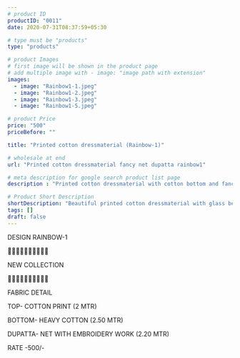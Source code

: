 ```yaml
---
# product ID
productID: "0011"
date: 2020-07-31T08:37:59+05:30

# type must be "products"
type: "products"

# product Images
# first image will be shown in the product page
# add multiple image with - image: "image path with extension"
images:
  - image: "Rainbow1-1.jpeg"
  - image: "Rainbow1-2.jpeg"
  - image: "Rainbow1-3.jpeg"
  - image: "Rainbow1-5.jpeg"

# product Price
price: "500"
priceBefore: ""

title: "Printed cotton dressmaterial (Rainbow-1)"

# wholesale at end 
url: "Printed cotton dressmaterial fancy net dupatta rainbow1"

# meta description for google search product list page
description : "Printed cotton dressmaterial with cotton bottom and fancy net dupatta"

# Product Short Description
shortDescription: "Beautiful printed cotton dressmaterial with glass beads handwork, matching cotton bottom and fancy net dupatta with embroidery work."
tags: []
draft: false
---
```

DESIGN RAINBOW-1

💐💐💐💐💐💐💐💐💐💐

NEW COLLECTION

🌷🌷🌷🌷🌷🌷🌷🌷🌷🌷

FABRIC DETAIL

TOP- COTTON PRINT (2 MTR)

BOTTOM- HEAVY COTTON (2.50 MTR)

DUPATTA- NET WITH EMBROIDERY WORK (2.20 MTR)

RATE -500/-

